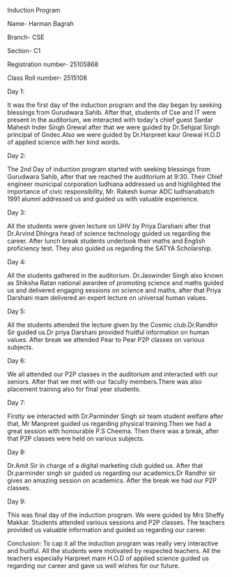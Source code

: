 Induction Program

Name- Harman Bagrah

Branch- CSE

Section- C1

Registration number- 25105868

Class Roll number- 2515108

Day 1:

It was the first day of the induction program and the day began by seeking blessings from Gurudwara Sahib. After that, students of Cse and IT were present in the auditorium, we interacted with today's chief guest Sardar Mahesh Inder Singh Grewal after that we were guided by Dr.Sehjpal Singh principal of Gndec.Also we were guided by Dr.Harpreet kaur Grewal H.O.D of applied science with her kind words.

Day 2:

The 2nd Day of induction program started with seeking blessings from Gurudwara Sahib, after that we reached the auditorium at 9:30. Their Chief engineer municipal corporation ludhiana addressed us and highlighted the importance of civic responsibility, Mr. Rakesh kumar ADC ludhianabatch 1991 alumni addressed us and guided us with valuable experience.

Day 3:

All the students were given lecture on UHV by Priya Darshani after that Dr.Arvind Dhingra head of science technology guided us regarding the career. After lunch break students undertook their maths and English proficiency test. They also guided us regarding the SATYA Scholarship.

Day 4:

All the students gathered in the auditorium. Dr.Jaswinder Singh also known as Shiksha Ratan national awardee of promoting science and maths guided us and delivered engaging sessions on science and maths, after that Priya Darshani mam delivered an expert lecture on universal human values.

Day 5:

All the students attended the lecture given by the Cosmic club.Dr.Randhir Sir guided us.Dr priya Darshani provided fruitful information on human values. After break we attended Pear to Pear P2P classes on various subjects.

Day 6:

We all attended our P2P classes in the auditorium and interacted with our seniors. After that we met with our faculty members.There was also placement training also for final year students.

Day 7:

Firstly we interacted with Dr.Parminder Singh sir team student welfare after that, Mr Manpreet guided us regarding physical training.Then we had a great session with honourable P.S Cheema. Then there was a break, after that P2P classes were held on various subjects.

Day 8:

Dr.Amit Sir in charge of a digital marketing club guided us. After that Dr.parminder singh sir guided us regarding our academics.Dr Randhir sir gives an amazing session on academics. After the break we had our P2P classes.

Day 9:

This was final day of the induction program. We were guided by Mrs Sheffy Makkar. Students attended various sessions and P2P classes. The teachers provided us valuable information and guided us regarding our career.

Conclusion: To cap it all the induction program was really very interactive and fruitful. All the students were motivated by respected teachers. All the teachers especially Harpreet mam H.O.D of applied science guided us regarding our career and gave us well wishes for our future.